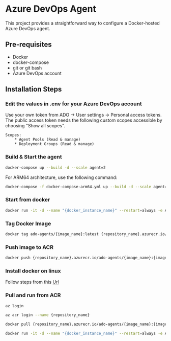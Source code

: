 # Azure DevOps Agent

This project provides a straightforward way to configure a Docker-hosted Azure DevOps agent.

## Pre-requisites

+ Docker
+ docker-compose
+ git or git bash
+ Azure DevOps account

## Installation Steps

### Edit the values in .env for your Azure DevOps account

Use your own token from ADO -> User settings -> Personal access tokens.
The public access token needs the following custom scopes accessible by
choosing "Show all scopes".

    Scopes:
        * Agent Pools (Read & manage)
        * Deployment Groups (Read & manage)

### Build & Start the agent

```bash
docker-compose up --build -d --scale agent=2
```
For ARM64 architecture, use the following command:
```bash
docker-compose -f docker-compose-arm64.yml up --build -d --scale agent=2
```

### Start from docker

```bash
docker run -it -d --name "{docker_instance_name}" --restart=always -e AZP_URL="https://dev.azure.com/{organisation}" -e AZP_TOKEN="{PAT}" -e NAME="{agent_name}" -e AZP_POOL="{agent_pool_name}" ado-agents/{image_name}:latest
```

### Tag Docker Image

```bash
docker tag ado-agents/{image_name}:latest {repository_name}.azurecr.io/ado-agents/{image_name}:v1
```

### Push image to ACR

```bash
docker push {repository_name}.azurecr.io/ado-agents/{image_name}:{image_version}
```

### Install docker on linux

Follow steps from this [Url](https://www.digitalocean.com/community/tutorials/how-to-install-and-use-docker-on-ubuntu-20-04)

### Pull and run from ACR

```bash
az login

az acr login --name {repository_name}

docker pull {repository_name}.azurecr.io/ado-agents/{image_name}:{image_version}

docker run -it -d --name "{docker_instance_name}" --restart=always -e AZP_URL="https://dev.azure.com/{organisation}" -e AZP_TOKEN="{PAT}" -e AZP_AGENT_NAME="{agent_name}" -e AZP_POOL="{agent_pool_name}" {repository_name}.azurecr.io/ado-agents/{image_name}:{image_version}
```
